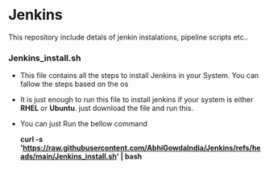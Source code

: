# Jenkins
This repository include detals of jenkin instalations, pipeline scripts etc..

### **Jenkins_install.sh**
 * This file contains all the steps to install Jenkins in your System. You can fallow the steps based on the os
 * It is just enough to run this file to install jenkins if your system is either **RHEL** or **Ubuntu**. just download the file and run this.
 * You can just Run the bellow command
   
   **curl -s 'https://raw.githubusercontent.com/AbhiGowdaIndia/Jenkins/refs/heads/main/Jenkins_install.sh' | bash**
  
